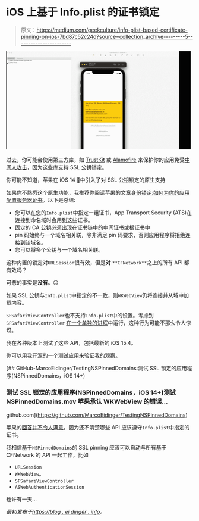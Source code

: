 # iOS 上基于 Info.plist 的证书锁定

> 原文：<https://medium.com/geekculture/info-plist-based-certificate-pinning-on-ios-7bd87c52c24d?source=collection_archive---------5----------------------->

![](img/2e45de1e2a91dc2faf5af1eba27b1ace.png)

过去，你可能会使用第三方库，如 [TrustKit](https://github.com/datatheorem/TrustKit) 或 [Alamofire](https://github.com/Alamofire/Alamofire) 来保护你的应用免受[中间人攻击](https://www.raywenderlich.com/1484288-preventing-man-in-the-middle-attacks-in-ios-with-ssl-pinning)，因为这些库支持 SSL 公钥锁定。

你可能不知道，苹果在 iOS 14 🥳中引入了对 SSL 公钥锁定的原生支持

如果你不熟悉这个原生功能，我推荐你阅读苹果的文章[身份锁定:如何为你的应用配置服务器证书](https://developer.apple.com/news/?id=g9ejcf8y)。以下是总结:

*   您可以在您的`Info.plist`中指定一组证书，App Transport Security (ATS)在连接到命名域时会用到这些证书。
*   固定的 CA 公钥必须出现在证书链中的中间证书或根证书中
*   pin 码始终与一个域名相关联，除非满足 pin 码要求，否则应用程序将拒绝连接到该域名。
*   您可以将多个公钥与一个域名相关联。

这种内置的锁定对`URLSession`很有效，但是**对** `**CFNetwork**`之上的所有 API 都有效吗？

可悲的事实是**没有**。😔

如果 SSL 公钥与`Info.plist`中指定的不一致，则`WKWebView`仍将连接并从域中加载内容。

`SFSafariViewController`也不支持`Info.plist`中的设置。考虑到`SFSafariViewController` [在一个单独的进程](https://developer.apple.com/videos/play/wwdc2015-504/?time=494)中运行，这种行为可能不那么令人惊讶。

我在各种版本上测试了这些 API，包括最新的 iOS 15.4。

你可以用我开源的一个测试应用来验证我的观察。

[](https://github.com/MarcoEidinger/TestingNSPinnedDomains) [## GitHub-MarcoEidinger/TestingNSPinnedDomains:测试 SSL 锁定的应用程序(NSPinnedDomains，iOS 14+)

### 测试 SSL 锁定的应用程序(NSPinnedDomains，iOS 14+)测试 NSPinnedDomains.mov 苹果承认 WKWebView 的错误…

github.com](https://github.com/MarcoEidinger/TestingNSPinnedDomains) 

苹果的[回答并不令人满意](https://developer.apple.com/forums/thread/681734)，因为还不清楚哪些 API 应该遵守`Info.plist`中指定的证书。

我相信基于`NSPinnedDomains`的 SSL pinning 应该可以自动与所有基于 CFNetwork 的 API 一起工作，比如

*   `URLSession`
*   `WKWebView`。
*   `SFSafariViewController`
*   `ASWebAuthenticationSession`

也许有一天…

*最初发布于*[*https://blog . ei dinger . info*](https://blog.eidinger.info/infoplist-based-certificate-pinning-on-ios)*。*